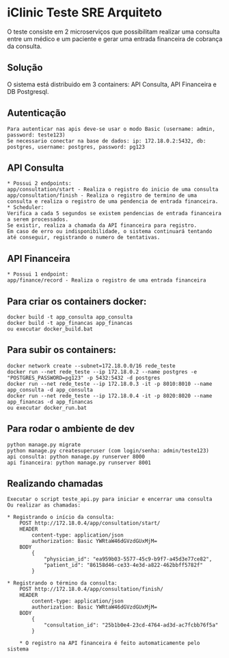# iClinic Teste SRE Arquiteto
O teste consiste em 2 microserviços que possibilitam realizar uma consulta entre um médico e um paciente e gerar uma entrada financeira de cobrança da consulta.  

## Solução
O sistema está distribuido em 3 containers: API Consulta, API Financeira e DB Postgresql.  
 
## Autenticação
	Para autenticar nas apis deve-se usar o modo Basic (username: admin, password: teste123)  
	Se necessario conectar na base de dados: ip: 172.18.0.2:5432, db: postgres, username: postgres, password: pg123  
 
## API Consulta
	* Possui 2 endpoints:  
	app/consultation/start - Realiza o registro do inicio de uma consulta  
	app/consultation/finish - Realiza o registro de termino de uma consulta e realiza o registro de uma pendencia de entrada financeira.  
	* Scheduler:  
	Verifica a cada 5 segundos se existem pendencias de entrada financeira a serem processados.  
	Se existir, realiza a chamada da API financeira para registro.  
	Em caso de erro ou indisponibilidade, o sistema continuará tentando até conseguir, registrando o numero de tentativas.  
	
## API Financeira	
	* Possui 1 endpoint:  
	app/finance/record - Realiza o registro de uma entrada financeira  

## Para criar os containers docker:
	docker build -t app_consulta app_consulta
	docker build -t app_financas app_financas
	ou executar docker_build.bat  

## Para subir os containers:
	docker network create --subnet=172.18.0.0/16 rede_teste  
	docker run --net rede_teste --ip 172.18.0.2 --name postgres -e "POSTGRES_PASSWORD=pg123" -p 5432:5432 -d postgres  
	docker run --net rede_teste --ip 172.18.0.3 -it -p 8010:8010 --name app_consulta -d app_consulta  
	docker run --net rede_teste --ip 172.18.0.4 -it -p 8020:8020 --name app_financas -d app_financas 
	ou executar docker_run.bat  

## Para rodar o ambiente de dev
	python manage.py migrate
	python manage.py createsuperuser (com login/senha: admin/teste123)
	api consulta: python manage.py runserver 8000
	api financeira: python manage.py runserver 8001

## Realizando chamadas

	Executar o script teste_api.py para iniciar e encerrar uma consulta
	Ou realizar as chamadas:
		
	* Registrando o início da consulta:
		POST http://172.18.0.4/app/consultation/start/
		HEADER 
			content-type: application/json
			authorization: Basic YWRtaW46dGVzdGUxMjM=
		BODY
			{
				"physician_id": "ea959b03-5577-45c9-b9f7-a45d3e77ce82",
				"patient_id": "86158d46-ce33-4e3d-a822-462bbff5782f"
			}
	
	* Registrando o término da consulta:
		POST http://172.18.0.4/app/consultation/finish/
		HEADER 
			content-type: application/json
			authorization: Basic YWRtaW46dGVzdGUxMjM=
		BODY
			{
				"consultation_id": "25b1b0e4-23cd-4764-ad3d-ac7fcbb76f5a"
			}
		
		* O registro na API financeira é feito automaticamente pelo sistema
	
